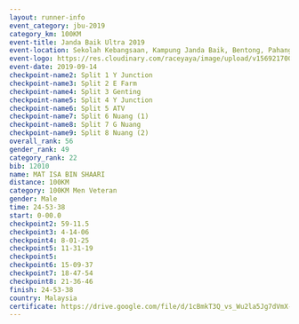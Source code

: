 ```yaml
---
layout: runner-info 
event_category: jbu-2019 
category_km: 100KM 
event-title: Janda Baik Ultra 2019
event-location: Sekolah Kebangsaan, Kampung Janda Baik, Bentong, Pahang, Malaysia 
event-logo: https://res.cloudinary.com/raceyaya/image/upload/v1569217009/logo/janda-baik_vch1pc.jpg 
event-date: 2019-09-14 
checkpoint-name2: Split 1 Y Junction 
checkpoint-name3: Split 2 E Farm 
checkpoint-name4: Split 3 Genting 
checkpoint-name5: Split 4 Y Junction 
checkpoint-name6: Split 5 ATV 
checkpoint-name7: Split 6 Nuang (1) 
checkpoint-name8: Split 7 G Nuang 
checkpoint-name9: Split 8 Nuang (2) 
overall_rank: 56
gender_rank: 49
category_rank: 22
bib: 12010
name: MAT ISA BIN SHAARI
distance: 100KM
category: 100KM Men Veteran
gender: Male
time: 24-53-38
start: 0-00.0
checkpoint2: 59-11.5
checkpoint3: 4-14-06
checkpoint4: 8-01-25
checkpoint5: 11-31-19
checkpoint5: 
checkpoint6: 15-09-37
checkpoint7: 18-47-54
checkpoint8: 21-36-46
finish: 24-53-38
country: Malaysia
certificate: https://drive.google.com/file/d/1cBmkT3Q_vs_Wu2la5Jg7dVmX-zXaWxYQ/view?usp=sharing
---
```

